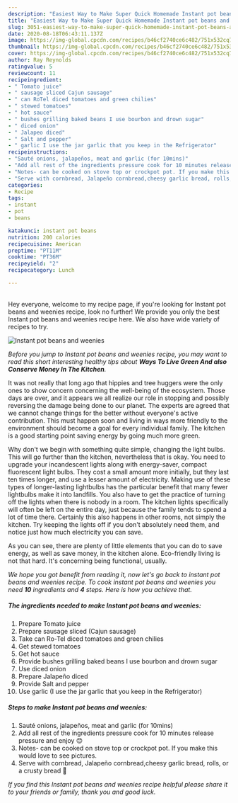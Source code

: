 ```yaml
---
description: "Easiest Way to Make Super Quick Homemade Instant pot beans and weenies"
title: "Easiest Way to Make Super Quick Homemade Instant pot beans and weenies"
slug: 3051-easiest-way-to-make-super-quick-homemade-instant-pot-beans-and-weenies
date: 2020-08-18T06:43:11.137Z
image: https://img-global.cpcdn.com/recipes/b46cf2740ce6c482/751x532cq70/instant-pot-beans-and-weenies-recipe-main-photo.jpg
thumbnail: https://img-global.cpcdn.com/recipes/b46cf2740ce6c482/751x532cq70/instant-pot-beans-and-weenies-recipe-main-photo.jpg
cover: https://img-global.cpcdn.com/recipes/b46cf2740ce6c482/751x532cq70/instant-pot-beans-and-weenies-recipe-main-photo.jpg
author: Ray Reynolds
ratingvalue: 5
reviewcount: 11
recipeingredient:
- " Tomato juice"
- " sausage sliced Cajun sausage"
- " can RoTel diced tomatoes and green chilies"
- " stewed tomatoes"
- " hot sauce"
- " bushes grilling baked beans I use bourbon and drown sugar"
- " diced onion"
- " Jalapeo diced"
- " Salt and pepper"
- " garlic I use the jar garlic that you keep in the Refrigerator"
recipeinstructions:
- "Sauté onions, jalapeños, meat and garlic (for 10mins)"
- "Add all rest of the ingredients pressure cook for 10 minutes release pressure and enjoy 😊"
- "Notes- can be cooked on stove top or crockpot pot. If you make this would love to see pictures."
- "Serve with cornbread, Jalapeño cornbread,cheesy garlic bread, rolls, or a crusty bread 🥖"
categories:
- Recipe
tags:
- instant
- pot
- beans

katakunci: instant pot beans 
nutrition: 200 calories
recipecuisine: American
preptime: "PT11M"
cooktime: "PT36M"
recipeyield: "2"
recipecategory: Lunch

---
```

<br>
Hey everyone, welcome to my recipe page, if you're looking for Instant pot beans and weenies recipe, look no further! We provide you only the best Instant pot beans and weenies recipe here. We also have wide variety of recipes to try.
<br>


![Instant pot beans and weenies](https://img-global.cpcdn.com/recipes/b46cf2740ce6c482/751x532cq70/instant-pot-beans-and-weenies-recipe-main-photo.jpg)

<i>Before you jump to Instant pot beans and weenies recipe, you may want to read this short interesting healthy tips about 
<strong>Ways To Live Green And also Conserve Money In The Kitchen</strong>.</i>
</br>

It was not really that long ago that hippies and tree huggers were the only ones to show concern concerning the well-being of the ecosystem. Those days are over, and it appears we all realize our role in stopping and possibly reversing the damage being done to our planet. The experts are agreed that we cannot change things for the better without everyone's active contribution. This must happen soon and living in ways more friendly to the environment should become a goal for every individual family. The kitchen is a good starting point saving energy by going much more green.

Why don't we begin with something quite simple, changing the light bulbs. This will go further than the kitchen, nevertheless that is okay. You need to upgrade your incandescent lights along with energy-saver, compact fluorescent light bulbs. They cost a small amount more initially, but they last ten times longer, and use a lesser amount of electricity. Making use of these types of longer-lasting lightbulbs has the particular benefit that many fewer lightbulbs make it into landfills. You also have to get the practice of turning off the lights when there is nobody in a room. The kitchen lights specifically will often be left on the entire day, just because the family tends to spend a lot of time there. Certainly this also happens in other rooms, not simply the kitchen. Try keeping the lights off if you don't absolutely need them, and notice just how much electricity you can save.

As you can see, there are plenty of little elements that you can do to save energy, as well as save money, in the kitchen alone. Eco-friendly living is not that hard. It's concerning being functional, usually.


<i>We hope you got benefit from reading it, now let's go back to instant pot beans and weenies recipe. To cook instant pot beans and weenies you need <strong>10</strong> ingredients and <strong>4</strong> steps. Here is how you achieve that.
</i>

##### The ingredients needed to make Instant pot beans and weenies:

1. Prepare  Tomato juice
1. Prepare  sausage sliced (Cajun sausage)
1. Take  can Ro-Tel diced tomatoes and green chilies
1. Get  stewed tomatoes
1. Get  hot sauce
1. Provide  bushes grilling baked beans I use bourbon and drown sugar
1. Use  diced onion
1. Prepare  Jalapeño diced
1. Provide  Salt and pepper
1. Use  garlic (I use the jar garlic that you keep in the Refrigerator)


##### Steps to make Instant pot beans and weenies:

1. Sauté onions, jalapeños, meat and garlic (for 10mins)
1. Add all rest of the ingredients pressure cook for 10 minutes release pressure and enjoy 😊
1. Notes- can be cooked on stove top or crockpot pot. If you make this would love to see pictures.
1. Serve with cornbread, Jalapeño cornbread,cheesy garlic bread, rolls, or a crusty bread 🥖


<i>If you find this Instant pot beans and weenies recipe helpful please share it to your friends or family, thank you and good luck.</i>
